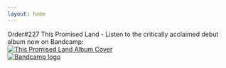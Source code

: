 ```yaml
---
layout: home
---
```


Order#227 This Promised Land - Listen to the critically acclaimed debut album now on Bandcamp:  
[![This Promised Land Album Cover]({{site.baseurl}}/img/Order227_TPL_albumfront.jpg)](https://order227.bandcamp.com/album/this-promised-land)  
[![Bandcamp logo]({{site.baseurl}}/img/bandcamp-logotype-light-128.png)](https://order227.bandcamp.com/album/this-promised-land)